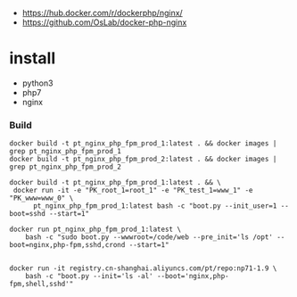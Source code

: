
- https://hub.docker.com/r/dockerphp/nginx/
- https://github.com/OsLab/docker-php-nginx


# install 

- python3
- php7
- nginx

### Build
    
    docker build -t pt_nginx_php_fpm_prod_1:latest . && docker images | grep pt_nginx_php_fpm_prod_1
    docker build -t pt_nginx_php_fpm_prod_2:latest . && docker images | grep pt_nginx_php_fpm_prod_2
    
    docker build -t pt_nginx_php_fpm_prod_1:latest . && \
     docker run -it -e "PK_root_1=root_1" -e "PK_test_1=www_1" -e "PK_www=www_0" \
          pt_nginx_php_fpm_prod_1:latest bash -c "boot.py --init_user=1 --boot=sshd --start=1"
    
    docker run pt_nginx_php_fpm_prod_1:latest \
        bash -c "sudo boot.py --wwwroot=/code/web --pre_init='ls /opt' --boot=nginx,php-fpm,sshd,crond --start=1"

    
    docker run -it registry.cn-shanghai.aliyuncs.com/pt/repo:np71-1.9 \
        bash -c "boot.py --init='ls -al' --boot='nginx,php-fpm,shell,sshd'"
                

